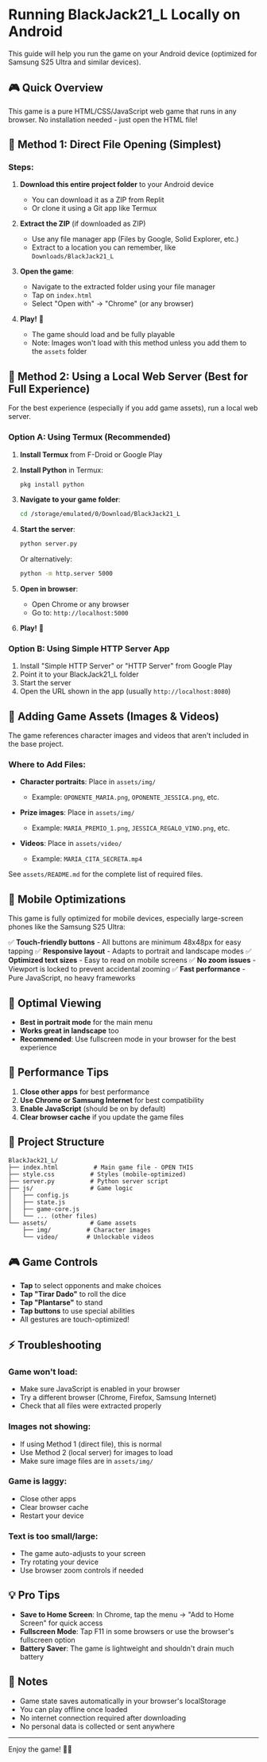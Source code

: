# Running BlackJack21_L Locally on Android

This guide will help you run the game on your Android device (optimized for Samsung S25 Ultra and similar devices).

## 🎮 Quick Overview

This game is a pure HTML/CSS/JavaScript web game that runs in any browser. No installation needed - just open the HTML file!

## 📱 Method 1: Direct File Opening (Simplest)

### Steps:

1. **Download this entire project folder** to your Android device
   - You can download it as a ZIP from Replit
   - Or clone it using a Git app like Termux

2. **Extract the ZIP** (if downloaded as ZIP)
   - Use any file manager app (Files by Google, Solid Explorer, etc.)
   - Extract to a location you can remember, like `Downloads/BlackJack21_L`

3. **Open the game**:
   - Navigate to the extracted folder using your file manager
   - Tap on `index.html`
   - Select "Open with" → "Chrome" (or any browser)

4. **Play!** 🎲
   - The game should load and be fully playable
   - Note: Images won't load with this method unless you add them to the `assets` folder

## 📱 Method 2: Using a Local Web Server (Best for Full Experience)

For the best experience (especially if you add game assets), run a local web server.

### Option A: Using Termux (Recommended)

1. **Install Termux** from F-Droid or Google Play

2. **Install Python** in Termux:
   ```bash
   pkg install python
   ```

3. **Navigate to your game folder**:
   ```bash
   cd /storage/emulated/0/Download/BlackJack21_L
   ```

4. **Start the server**:
   ```bash
   python server.py
   ```
   
   Or alternatively:
   ```bash
   python -m http.server 5000
   ```

5. **Open in browser**:
   - Open Chrome or any browser
   - Go to: `http://localhost:5000`

6. **Play!** 🎲

### Option B: Using Simple HTTP Server App

1. Install "Simple HTTP Server" or "HTTP Server" from Google Play
2. Point it to your BlackJack21_L folder
3. Start the server
4. Open the URL shown in the app (usually `http://localhost:8080`)

## 🎨 Adding Game Assets (Images & Videos)

The game references character images and videos that aren't included in the base project.

### Where to Add Files:

- **Character portraits**: Place in `assets/img/`
  - Example: `OPONENTE_MARIA.png`, `OPONENTE_JESSICA.png`, etc.
  
- **Prize images**: Place in `assets/img/`
  - Example: `MARIA_PREMIO_1.png`, `JESSICA_REGALO_VINO.png`, etc.
  
- **Videos**: Place in `assets/video/`
  - Example: `MARIA_CITA_SECRETA.mp4`

See `assets/README.md` for the complete list of required files.

## 📱 Mobile Optimizations

This game is fully optimized for mobile devices, especially large-screen phones like the Samsung S25 Ultra:

✅ **Touch-friendly buttons** - All buttons are minimum 48x48px for easy tapping
✅ **Responsive layout** - Adapts to portrait and landscape modes
✅ **Optimized text sizes** - Easy to read on mobile screens
✅ **No zoom issues** - Viewport is locked to prevent accidental zooming
✅ **Fast performance** - Pure JavaScript, no heavy frameworks

## 🎯 Optimal Viewing

- **Best in portrait mode** for the main menu
- **Works great in landscape** too
- **Recommended**: Use fullscreen mode in your browser for the best experience

## 🚀 Performance Tips

1. **Close other apps** for best performance
2. **Use Chrome or Samsung Internet** for best compatibility
3. **Enable JavaScript** (should be on by default)
4. **Clear browser cache** if you update the game files

## 📂 Project Structure

```
BlackJack21_L/
├── index.html          # Main game file - OPEN THIS
├── style.css          # Styles (mobile-optimized)
├── server.py          # Python server script
├── js/                # Game logic
│   ├── config.js
│   ├── state.js
│   ├── game-core.js
│   └── ... (other files)
└── assets/            # Game assets
    ├── img/          # Character images
    └── video/        # Unlockable videos
```

## 🎮 Game Controls

- **Tap** to select opponents and make choices
- **Tap "Tirar Dado"** to roll the dice
- **Tap "Plantarse"** to stand
- **Tap buttons** to use special abilities
- All gestures are touch-optimized!

## ⚡ Troubleshooting

### Game won't load:
- Make sure JavaScript is enabled in your browser
- Try a different browser (Chrome, Firefox, Samsung Internet)
- Check that all files were extracted properly

### Images not showing:
- If using Method 1 (direct file), this is normal
- Use Method 2 (local server) for images to load
- Make sure image files are in `assets/img/`

### Game is laggy:
- Close other apps
- Clear browser cache
- Restart your device

### Text is too small/large:
- The game auto-adjusts to your screen
- Try rotating your device
- Use browser zoom controls if needed

## 💡 Pro Tips

- **Save to Home Screen**: In Chrome, tap the menu → "Add to Home Screen" for quick access
- **Fullscreen Mode**: Tap F11 in some browsers or use the browser's fullscreen option
- **Battery Saver**: The game is lightweight and shouldn't drain much battery

## 📝 Notes

- Game state saves automatically in your browser's localStorage
- You can play offline once loaded
- No internet connection required after downloading
- No personal data is collected or sent anywhere

---

Enjoy the game! 🎲🎰

